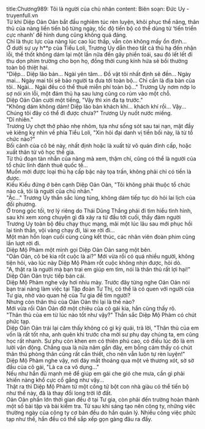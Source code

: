 title:Chương989: Tôi là người của chủ nhân
content:
Biên soạn: Đức Uy - truyenfull.vn<br>Từ khi Diệp Oản Oản bắt đầu nghiêm túc rèn luyện, khôi phục thể năng, thân thủ của nàng liền tiến bộ từng ngày, tốc độ tiến bộ có thể dùng từ ‘tiến triển cực nhanh’ để hình dung cũng không quá đáng.<br>Chỉ là thực lực của nàng lúc cao lúc thấp, vẫn còn không mấy ổn định...<br>Ở dưới sự uy h**p của Tiểu Loli, Trương Uy dẫn theo tất cả thủ hạ đến nhận lỗi, thề thốt không dám lại một lần nữa đến gây phiền toái, sau đó lết lết đi thu dọn phim trường cho bọn họ, đồng thời cung kính hứa sẽ bồi thường toàn bộ thiệt hại.<br>"Diệp... Diệp lão bản... Ngài yên tâm... Đồ vật tôi nhất định sẽ đền... Ngày mai... Ngày mai tôi sẽ bảo người ta đưa tới toàn bộ... Chỉ cần là địa bàn của tôi.. Ngài... Ngài đều có thể thuê miễn phí toàn bộ..." Trương Uy nơm nớp lo sợ nói xin lỗi, một đám thủ hạ sau lưng cũng co rúm vào một chỗ.<br>Diệp Oản Oản cười một tiếng, "Vậy thì xin đa tạ trước."<br>"Không dám không dám! Diệp lão bản khách khí... khách khí rồi... Vậy... Chúng tôi đây có thể đi được chưa?" Trương Uy nuốt nước miếng.<br>"Dĩ nhiên."<br>Trương Uy chợt thở phào nhẹ nhõm, tựa như sống sót sau tai nạn, mặt đầy vẻ kiêng kỵ nhìn về phía Tiểu Loli, "Xin hỏi đại danh vị tiền bối này, là từ tổ chức nào?"<br>Bối cảnh của cô bé này, nhất định hoặc là xuất từ võ quán đỉnh cấp, hoặc xuất thân từ võ học thế gia.<br>Từ thủ đoạn tàn nhẫn của nàng mà xem, thậm chí, cũng có thể là người của tổ chức lính đánh thuê quốc tế…<br>Muốn mời được loại thủ hạ cấp bậc này tọa trấn, không phải chỉ có tiền là được.<br>Kiều Kiều đứng ở bên cạnh Diệp Oản Oản, "Tôi không phải thuộc tổ chức nào cả, tôi là người của chủ nhân."<br>"Ặc..." Trương Uy thần sắc lúng túng, không dám tiếp tục dò hỏi lai lịch của đối phương.<br>Ở trong góc tối, trợ lý riêng do Thái Dũng Thắng phái đi tìm hiểu tình hình, sau khi xem xong chuyện gì đã xảy ra từ đầu tới cuối, thấy đám người Trương Uy toàn bộ đều chạy thục mạng, mãi một lúc lâu sau mới phục hồi lại tinh thần, vội vàng chạy đi, lái xe rời đi…<br>Một màn hỗn loạn cuối cùng cũng kết thúc, các nhân viên đoàn phim cũng lần lượt rời đi.<br>Diệp Mộ Phàm một mình gọi Diệp Oản Oản sang một bên.<br>"Oản Oản, cô bé kia rốt cuộc là ai?" Mới vừa rồi có quá nhiều người, không tiện hỏi, vào lúc này Diệp Mộ Phàm rốt cuộc không nhịn được, hỏi dò.<br>"A, thật ra là người mà bạn trai em giúp em tìm, nói là thân thủ rất lợi hại!" Diệp Oản Oản trực tiếp bán cái.<br>Diệp Mộ Phàm nghe vậy hơi nhíu mày. Trước đây từng nghe Oản Oản nói bạn trai nàng làm việc tại Tập đoàn Tư Thị, có thể là có quen với người của Tư gia, nhờ vào quan hệ của Tư gia để tìm người?<br>Nhưng còn thân thủ của Oản Oản thì lại là thế nào?<br>Mới vừa rồi Oản Oản đỡ một chiêu của cô gái kia, hắn cũng thấy rõ.<br>"Thân thủ của em từ lúc nào tốt như vậy?" Thần sắc Diệp Mộ Phàm có chút phức tạp.<br>Diệp Oản Oản trái lại cảm thấy không có gì kỳ quái, trả lời, "Thân thủ của em vốn là rất tốt nha, anh quên khi trước cha mời sư phụ dạy chúng ta, em cũng học rất nhanh. Sư phụ còn khen em có thiên phú cao, có điều lúc đó là em lười vận động. Chẳng qua là nửa năm gần đây, em bỗng cảm thấy có chút thân thủ phòng thân cũng rất cần thiết, cho nên vẫn luôn tự rèn luyện!"<br>Diệp Mộ Phàm nghe vậy, nơi đáy mắt thoáng qua một vẻ thương xót, sờ sờ đầu của cô gái, "Là ca ca vô dụng..."<br>Nếu như hắn đủ mạnh mẽ để giúp em gái che gió che mưa, cần gì phải khiến nàng khổ cực cố gắng như vậy...<br>Thật ra thì Diệp Mộ Phàm từ một công tử bột con nhà giàu có thể tiến bộ như thế này, đã là thay đổi long trời lỡ đất.<br>Oản Oản phần lớn thời gian đều ở tại Tư gia, còn phải đến trường hoàn thành một số bài tập và bài kiểm tra. Từ sau khi sáng tạo nên công ty, những việc thường ngày của công ty cơ bản đều do hắn quản lý. Nhiều công việc phức tạp như thế, hắn đều có thể sắp xếp gọn gàng đâu ra đấy.